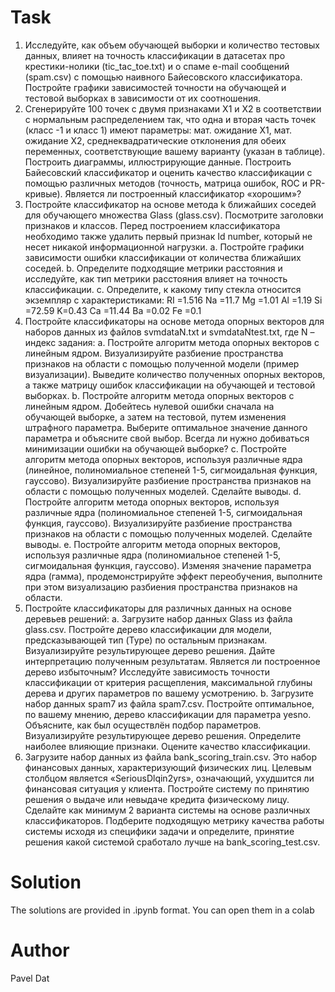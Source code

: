 # Task
1.	Исследуйте, как объем обучающей выборки и количество тестовых данных, влияет на точность классификации в датасетах про крестики-нолики (tic_tac_toe.txt) и о спаме e-mail сообщений (spam.csv) с помощью наивного Байесовского классификатора.  Постройте графики зависимостей точности на обучающей и тестовой выборках в зависимости от их соотношения.
2.	Сгенерируйте 100 точек с двумя признаками X1 и X2 в соответствии с нормальным распределением так, что одна и вторая часть точек (класс -1 и класс 1) имеют параметры: мат. ожидание X1, мат. ожидание X2, среднеквадратические отклонения для обеих переменных, соответствующие вашему варианту (указан в таблице). Построить диаграммы, иллюстрирующие данные. Построить Байесовский классификатор и оценить качество классификации с помощью различных методов (точность, матрица ошибок, ROС и PR-кривые). Является ли построенный классификатор «хорошим»?
3.	Постройте классификатор на основе метода k ближайших соседей для обучающего множества Glass (glass.csv). Посмотрите заголовки признаков и классов. Перед построением классификатора необходимо также удалить первый признак Id number, который не несет никакой информационной нагрузки. 
	a.	Постройте графики зависимости ошибки классификации от количества ближайших соседей.
	b.	Определите подходящие метрики расстояния и исследуйте, как тип метрики расстояния влияет на точность классификации.
c.	Определите, к какому типу стекла относится экземпляр с характеристиками:
RI =1.516 Na =11.7 Mg =1.01 Al =1.19 Si =72.59 K=0.43 Ca =11.44 Ba =0.02 Fe =0.1
4.	Постройте классификаторы на основе метода опорных векторов для наборов данных из файлов svmdataN.txt и svmdataNtest.txt, где N –  индекс задания:
	a.	Постройте алгоритм метода опорных векторов с линейным ядром. Визуализируйте разбиение пространства признаков на области с помощью полученной модели (пример визуализации). Выведите количество полученных опорных векторов, а также матрицу ошибок классификации на обучающей и тестовой выборках.
	b.	Постройте алгоритм метода опорных векторов с линейным ядром. Добейтесь нулевой ошибки сначала на обучающей выборке, а затем на тестовой, путем изменения штрафного параметра. Выберите оптимальное значение данного параметра и объясните свой выбор. Всегда ли нужно добиваться минимизации ошибки на обучающей выборке?
	c.	Постройте алгоритм метода опорных векторов, используя различные ядра (линейное, полиномиальное степеней 1-5, сигмоидальная функция, гауссово). Визуализируйте разбиение пространства признаков на области с помощью полученных моделей. Сделайте выводы.
	d.	Постройте алгоритм метода опорных векторов, используя различные ядра (полиномиальное степеней 1-5, сигмоидальная функция, гауссово). Визуализируйте разбиение пространства признаков на области с помощью полученных моделей. Сделайте выводы.
	e.	Постройте алгоритм метода опорных векторов, используя различные ядра (полиномиальное степеней 1-5, сигмоидальная функция, гауссово). Изменяя значение параметра ядра (гамма), продемонстрируйте эффект переобучения, выполните при этом визуализацию разбиения пространства признаков на области.
5.	Постройте классификаторы для различных данных на основе деревьев решений:
	a.	Загрузите набор данных Glass из файла glass.csv.
	Постройте дерево классификации для модели, предсказывающей тип (Type) по остальным признакам. Визуализируйте результирующее дерево решения. Дайте интерпретацию полученным результатам. Является ли построенное дерево избыточным? Исследуйте зависимость точности классификации от критерия расщепления, максимальной глубины дерева и других параметров по вашему усмотрению.
	b.	Загрузите набор данных spam7 из файла spam7.csv. Постройте оптимальное, по вашему мнению, дерево классификации для параметра yesno. Объясните, как был осуществлён подбор параметров. Визуализируйте результирующее дерево решения. Определите наиболее влияющие признаки. Оцените качество классификации.
6.	Загрузите набор данных из файла bank_scoring_train.csv. Это набор финансовых данных, характеризующий физических лиц. Целевым столбцом является «SeriousDlqin2yrs», означающий, ухудшится ли финансовая ситуация у клиента. Постройте систему по принятию решения о выдаче или невыдаче кредита физическому лицу. Сделайте как минимум 2 варианта системы на основе различных классификаторов. Подберите подходящую метрику качества работы системы исходя из специфики задачи и определите, принятие решения какой системой сработало лучше на bank_scoring_test.csv.

# Solution 
The solutions are provided in .ipynb format. You can open them in a colab

# Author
Pavel Dat
